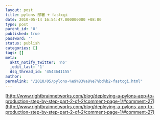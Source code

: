 ```yaml
---
layout: post
title: pylons 部署 + fastcgi
date: 2010-05-14 16:54:47.000000000 +08:00
type: post
parent_id: '0'
published: true
password: ''
status: publish
categories: []
tags: []
meta:
  aktt_notify_twitter: 'no'
  _edit_last: '1'
  dsq_thread_id: '4543641155'
author: 
permalink: "/2010/05/pylons-%e9%83%a8%e7%bd%b2-fastcgi.html"
---
```

[http://www.rightbrainnetworks.com/blog/deploying-a-pylons-app-to-production-step-by-step-part-2-of-2/comment-page-1/#comment-27](http://www.rightbrainnetworks.com/blog/deploying-a-pylons-app-to-production-step-by-step-part-2-of-2/comment-page-1/#comment-27)

